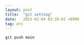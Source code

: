 ```yaml
---
layout: post
title:  "git setting"
date:   2021-02-04 02:26:01 +0900
tag: etc
---
```







```shell
git push main
```